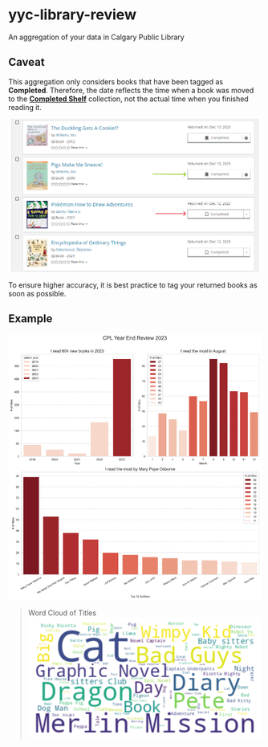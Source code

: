 # yyc-library-review

An aggregation of your data in Calgary Public Library

## Caveat

This aggregation only considers books that have been tagged as **Completed**. Therefore, the date reflects the time when a book was moved to the [**Completed Shelf**](https://calgary.bibliocommons.com/collection/show/my/library/completed) collection, not the actual time when you finished reading it.

![Caveat](./caveat.png)

To ensure higher accuracy, it is best practice to tag your returned books as soon as possible.

## Example

![Example 1](./example1.png)

> Word Cloud of Titles
> ![Example 2](./example2.png)
